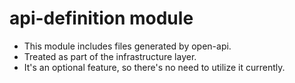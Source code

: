 # api-definition module
* This module includes files generated by open-api.  
* Treated as part of the infrastructure layer.
* It's an optional feature, so there's no need to utilize it currently.  
